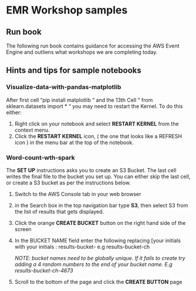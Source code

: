 # EMR Workshop samples


## Run book

The following run book contains guidance for accessing the AWS Event Engine and outliens what workshops we are completing today. 

## Hints and tips for sample notebooks



### Visualize-data-with-pandas-matplotlib

After first cell “pip install matplotlib “ and the 13th Cell “ from sklearn.datasets import * “ you may need to restart the Kernel.  To do this either:
1. Right click on your notebook and select **RESTART KERNEL** from the context menu.
2. Click the **RESTART KERNEL** icon, ( the one that looks like a REFRESH icon ) in the  menu bar at the top of the notebook.


### Word-count-wth-spark 

The **SET UP** instructions asks you to create an S3 Bucket. The last cell writes the final file to the bucket you set up.  You can either skip the last cell, or create a S3 bucket as per the instructions below.

1. Switch to the AWS Console tab in your web browser 
2. in the Search box in the top navigation bar type **S3**, then select S3 from the list of results that gets displayed.
3. Click the orange **CREATE BUCKET** button on the right hand side of the screen
4. In the BUCKET NAME field enter the following replacing [your initials with your initials  : results-bucket-<your initials>  e.g results-bucket-ch
    
    *NOTE: bucket names need to be globally unique. If it fails to create try adding a 4 random numbers to the end of your bucket name. E.g results-bucket-ch-4673*
5. Scroll to the bottom of the page and click the **CREATE BUTTON** page
